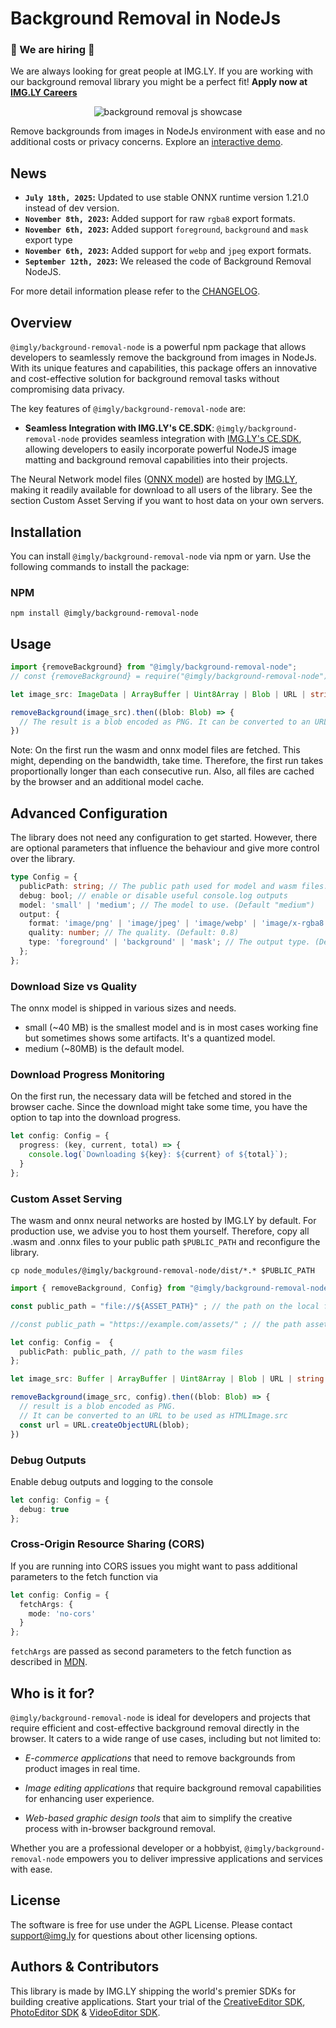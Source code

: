 # Background Removal in NodeJs

### 🚨 We are hiring 🚨

We are always looking for great people at IMG.LY. If you are working with our background removal library you might be a perfect fit! **Apply now at [IMG.LY Careers](https://img.ly/company/careers/?utm_source=github&utm_medium=readme&utm_campaign=background-removal-js)**

<p align="center">
<img src="https://img.ly/showcases/cesdk/web/s/case-thumbnail/background-removal/background-removal-0.png?utm_source=github&utm_medium=project&utm_campaign=background-removal-js" alt="background removal js showcase" />

</p>

Remove backgrounds from images in NodeJs environment with ease and no additional costs or privacy concerns.
Explore an [interactive demo](https://img.ly/showcases/cesdk/web/background-removal/web?utm_source=github&utm_medium=project&utm_campaign=background-removal-js).

## News

- **`July 18th, 2025`:** Updated to use stable ONNX runtime version 1.21.0 instead of dev version.
- **`November 8th, 2023`:** Added support for raw `rgba8` export formats.
- **`November 6th, 2023`:** Added support `foreground`, `background` and `mask` export type
- **`November 6th, 2023`:** Added support for `webp` and `jpeg` export formats.
- **`September 12th, 2023`:** We released the code of Background Removal NodeJS.

For more detail information please refer to the [CHANGELOG](./CHANGELOG.md).

## Overview

`@imgly/background-removal-node` is a powerful npm package that allows developers to seamlessly remove the background from images in NodeJs. With its unique features and capabilities, this package offers an innovative and cost-effective solution for background removal tasks without compromising data privacy.

The key features of `@imgly/background-removal-node` are:

- **Seamless Integration with IMG.LY's CE.SDK**: `@imgly/background-removal-node` provides seamless integration with [IMG.LY's CE.SDK](https://img.ly/products/creative-sdk?utm_source=github&utm_medium=project&utm_campaign=background-removal-js), allowing developers to easily incorporate powerful NodeJS image matting and background removal capabilities into their projects.

The Neural Network model files ([ONNX model](https://onnx.ai/)) are hosted by [IMG.LY](https://img.ly/), making it readily available for download to all users of the library. See the section Custom Asset Serving if you want to host data on your own servers.

## Installation

You can install `@imgly/background-removal-node` via npm or yarn. Use the following commands to install the package:

### NPM

```shell
npm install @imgly/background-removal-node
```

## Usage

```typescript
import {removeBackground} from "@imgly/background-removal-node";
// const {removeBackground} = require("@imgly/background-removal-node");

let image_src: ImageData | ArrayBuffer | Uint8Array | Blob | URL | string = ...;

removeBackground(image_src).then((blob: Blob) => {
  // The result is a blob encoded as PNG. It can be converted to an URL to be used as HTMLImage.src
})
```

Note: On the first run the wasm and onnx model files are fetched. This might, depending on the bandwidth, take time. Therefore, the first run takes proportionally longer than each consecutive run. Also, all files are cached by the browser and an additional model cache.

## Advanced Configuration

The library does not need any configuration to get started. However, there are optional parameters that influence the behaviour and give more control over the library.

```typescript
type Config = {
  publicPath: string; // The public path used for model and wasm files. Default: '`file://${path.resolve(`node_modules/${pkg.name}/dist/`)}/`.
  debug: bool; // enable or disable useful console.log outputs
  model: 'small' | 'medium'; // The model to use. (Default "medium")
  output: {
    format: 'image/png' | 'image/jpeg' | 'image/webp' | 'image/x-rgba8'; // The output format. (Default "image/png")
    quality: number; // The quality. (Default: 0.8)
    type: 'foreground' | 'background' | 'mask'; // The output type. (Default "foreground")
  };
};
```

### Download Size vs Quality

The onnx model is shipped in various sizes and needs.

- small (~40 MB) is the smallest model and is in most cases working fine but sometimes shows some artifacts. It's a quantized model.
- medium (~80MB) is the default model.

### Download Progress Monitoring

On the first run, the necessary data will be fetched and stored in the browser cache. Since the download might take some time, you have the option to tap into the download progress.

```typescript
let config: Config = {
  progress: (key, current, total) => {
    console.log(`Downloading ${key}: ${current} of ${total}`);
  }
};
```

### Custom Asset Serving

The wasm and onnx neural networks are hosted by IMG.LY by default. For production use, we advise you to host them yourself. Therefore, copy all .wasm and .onnx files to your public path `$PUBLIC_PATH` and reconfigure the library.

```shell
cp node_modules/@imgly/background-removal-node/dist/*.* $PUBLIC_PATH
```

```typescript
import { removeBackground, Config} from "@imgly/background-removal-node"

const public_path = "file://${ASSET_PATH}" ; // the path on the local file system

//const public_path = "https://example.com/assets/" ; // the path assets are served from

let config: Config =  {
  publicPath: public_path, // path to the wasm files
};

let image_src: Buffer | ArrayBuffer | Uint8Array | Blob | URL | string = ...;

removeBackground(image_src, config).then((blob: Blob) => {
  // result is a blob encoded as PNG.
  // It can be converted to an URL to be used as HTMLImage.src
  const url = URL.createObjectURL(blob);
})
```

### Debug Outputs

Enable debug outputs and logging to the console

```typescript
let config: Config = {
  debug: true
};
```

### Cross-Origin Resource Sharing (CORS)

If you are running into CORS issues you might want to pass additional parameters to the fetch function via

```typescript
let config: Config = {
  fetchArgs: {
    mode: 'no-cors'
  }
};
```

`fetchArgs` are passed as second parameters to the fetch function as described in [MDN](https://developer.mozilla.org/en-US/docs/Web/API/Fetch_API/Using_Fetch).

## Who is it for?

`@imgly/background-removal-node` is ideal for developers and projects that require efficient and cost-effective background removal directly in the browser. It caters to a wide range of use cases, including but not limited to:

- _E-commerce applications_ that need to remove backgrounds from product images in real time.

- _Image editing applications_ that require background removal capabilities for enhancing user experience.

- _Web-based graphic design tools_ that aim to simplify the creative process with in-browser background removal.

Whether you are a professional developer or a hobbyist, `@imgly/background-removal-node` empowers you to deliver impressive applications and services with ease.

## License

The software is free for use under the AGPL License. Please contact [support@img.ly](mailto:support@img.ly?subject=Background-Removal-Node%20License) for questions about other licensing options.

## Authors & Contributors

This library is made by IMG.LY shipping the world's premier SDKs for building creative applications.
Start your trial of the [CreativeEditor SDK](https://img.ly/products/creative-sdk?utm_source=github&utm_medium=project&utm_campaign=background-removal-js-node), [PhotoEditor SDK](https://img.ly/products/photo-sdk?utm_source=github&utm_medium=project&utm_campaign=background-removal-js-node) & [VideoEditor SDK](https://img.ly/products/video-sdk?utm_source=github&utm_medium=project&utm_campaign=background-removal-js-node).
